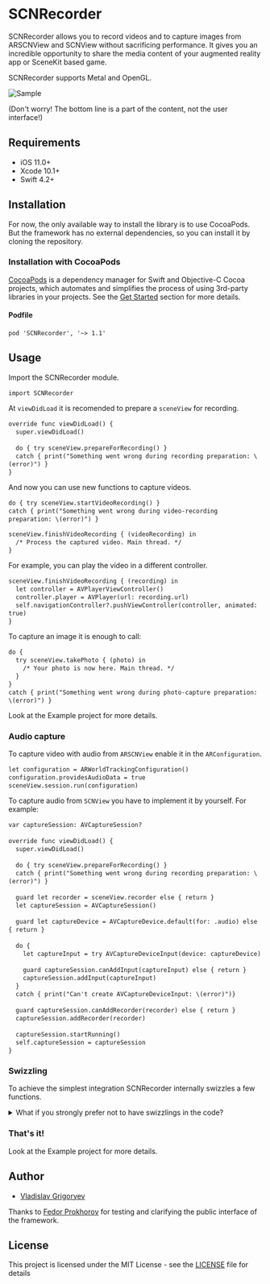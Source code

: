 # SCNRecorder

SCNRecorder allows you to record videos and to capture images from ARSCNView and SCNView without sacrificing performance. It gives you an incredible opportunity to share the media content of your augmented reality app or SceneKit based game.

SCNRecorder supports Metal and OpenGL.

![Sample](/images/sample2.gif?raw=true )

(Don't worry! The bottom line is a part of the content, not the user interface!)

## Requirements

- iOS 11.0+
- Xcode 10.1+
- Swift 4.2+

## Installation

For now, the only available way to install the library is to use CocoaPods.
But the framework has no external dependencies, so you can install it by cloning the repository.

### Installation with CocoaPods

[CocoaPods](http://cocoapods.org/)  is a dependency manager for Swift and Objective-C Cocoa projects, which automates and simplifies the process of using 3rd-party libraries in your projects. See the [Get Started](https://cocoapods.org/#get_started) section for more details.

#### Podfile
```
pod 'SCNRecorder', '~> 1.1'
```

## Usage

Import the SCNRecorder module.

```
import SCNRecorder
```

At `viewDidLoad` it is recomended to prepare a `sceneView` for recording.

```
override func viewDidLoad() {
  super.viewDidLoad()

  do { try sceneView.prepareForRecording() }
  catch { print("Something went wrong during recording preparation: \(error)") }
}
```

And now you can use new functions to capture videos.
```
do { try sceneView.startVideoRecording() }
catch { print("Something went wrong during video-recording preparation: \(error)") }
```
```
sceneView.finishVideoRecording { (videoRecording) in 
  /* Process the captured video. Main thread. */
}
```

For example, you can play the video in a different controller.
```
sceneView.finishVideoRecording { (recording) in
  let controller = AVPlayerViewController()
  controller.player = AVPlayer(url: recording.url)
  self.navigationController?.pushViewController(controller, animated: true)
}
```

To capture an image it is enough to call:
```
do {
  try sceneView.takePhoto { (photo) in
    /* Your photo is now here. Main thread. */
  }
}
catch { print("Something went wrong during photo-capture preparation: \(error)") }
```

Look at the Example project for more details.

### Audio capture

To capture video with audio from `ARSCNView` enable it in the `ARConfiguration`.
```
let configuration = ARWorldTrackingConfiguration()
configuration.providesAudioData = true
sceneView.session.run(configuration)
```

To capture audio from `SCNView` you have to implement it by yourself.
For example:

```
var captureSession: AVCaptureSession?

override func viewDidLoad() {
  super.viewDidLoad()
  
  do { try sceneView.prepareForRecording() }
  catch { print("Something went wrong during recording preparation: \(error)") }
  
  guard let recorder = sceneView.recorder else { return }
  let captureSession = AVCaptureSession()
  
  guard let captureDevice = AVCaptureDevice.default(for: .audio) else { return }
  
  do {
    let captureInput = try AVCaptureDeviceInput(device: captureDevice)
    
    guard captureSession.canAddInput(captureInput) else { return }
    captureSession.addInput(captureInput)
  }
  catch { print("Can't create AVCaptureDeviceInput: \(error)")}
  
  guard captureSession.canAddRecorder(recorder) else { return }
  captureSession.addRecorder(recorder)
  
  captureSession.startRunning()
  self.captureSession = captureSession
}
```

### Swizzling

To achieve the simplest integration SCNRecorder internally swizzles a few functions.

<details><summary>What if you strongly prefer not to have swizzlings in the code?</summary>
<p>

You can disable it by adding the `DO_NOT_SWIZZLE` compiler flag to the framework.
But this way, you have to perform some additional setup.

#### Interface Builder

Using Interface Builder you have to set a class of a scene view to `ARSCNRecordableView` or `SCNRecordableView` and choose SCNRecorder as a module. 
You can inherit from the recorder's views and use them instead.

![SCNRecorder IB integration](/images/InterfaceBuilder.png?raw=true )

#### Code

You have to use `SCNRecordableView` or `ARSCNRecordableView` instead of `SCNView` or `ARSCNView` respectively.

```
let sceneView: SCNView = SCNRecordableView(...)
```
or

```
let sceneView: ARSCNView = ARSCNRecordableView(...)
```

If your classes inherit from `SCNView`  or `ARSCNView` just inherit them from `SCNRecordableView` or `ARSCNRecordableView`.

```
class MySceneView: SCNRecordableView { ... }
```
or

```
class MyArSceneView: ARSCNRecordableView { ... }
```
</p>
</details>

### That's it!

Look at the Example project for more details.

## Author

- [Vladislav Grigoryev](https://github.com/v-grigoriev)

Thanks to [Fedor Prokhorov](https://github.com/prokhorovxo) for testing and clarifying the public interface of the framework.

## License

This project is licensed under the MIT License - see the [LICENSE](LICENSE) file for details
